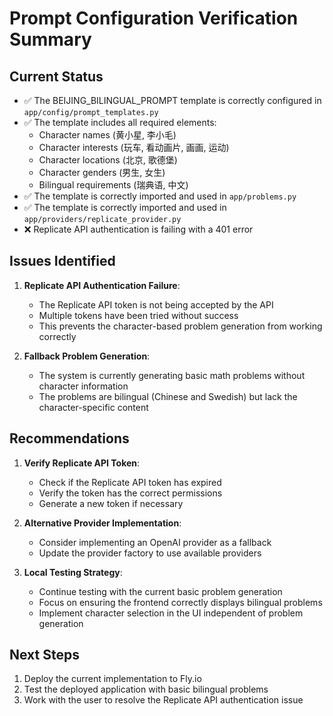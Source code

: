 # Prompt Configuration Verification Summary

## Current Status
- ✅ The BEIJING_BILINGUAL_PROMPT template is correctly configured in `app/config/prompt_templates.py`
- ✅ The template includes all required elements:
  - Character names (黄小星, 李小毛)
  - Character interests (玩车, 看动画片, 画画, 运动)
  - Character locations (北京, 歌德堡)
  - Character genders (男生, 女生)
  - Bilingual requirements (瑞典语, 中文)
- ✅ The template is correctly imported and used in `app/problems.py`
- ✅ The template is correctly imported and used in `app/providers/replicate_provider.py`
- ❌ Replicate API authentication is failing with a 401 error

## Issues Identified
1. **Replicate API Authentication Failure**:
   - The Replicate API token is not being accepted by the API
   - Multiple tokens have been tried without success
   - This prevents the character-based problem generation from working correctly

2. **Fallback Problem Generation**:
   - The system is currently generating basic math problems without character information
   - The problems are bilingual (Chinese and Swedish) but lack the character-specific content

## Recommendations
1. **Verify Replicate API Token**:
   - Check if the Replicate API token has expired
   - Verify the token has the correct permissions
   - Generate a new token if necessary

2. **Alternative Provider Implementation**:
   - Consider implementing an OpenAI provider as a fallback
   - Update the provider factory to use available providers

3. **Local Testing Strategy**:
   - Continue testing with the current basic problem generation
   - Focus on ensuring the frontend correctly displays bilingual problems
   - Implement character selection in the UI independent of problem generation

## Next Steps
1. Deploy the current implementation to Fly.io
2. Test the deployed application with basic bilingual problems
3. Work with the user to resolve the Replicate API authentication issue
